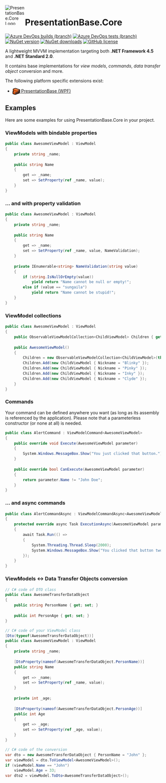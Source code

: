 <img src="https://raw.githubusercontent.com/sungaila/PresentationBase.Core/master/Icon.png" align="left" width="64" height="64" alt="PresentationBase.Core Logo">

# PresentationBase.Core
[![Azure DevOps builds (branch)](https://img.shields.io/azure-devops/build/sungaila/2dc19da0-58ad-4e78-b091-a473a1ad54a8/1/master?style=flat-square)](https://dev.azure.com/sungaila/PresentationBase.Core/_build/latest?definitionId=1&branchName=master)
[![Azure DevOps tests (branch)](https://img.shields.io/azure-devops/tests/sungaila/PresentationBase.Core/1/master?style=flat-square)](https://dev.azure.com/sungaila/PresentationBase.Core/_build/latest?definitionId=1&branchName=master)
[![NuGet version](https://img.shields.io/nuget/v/PresentationBase.Core.svg?style=flat-square)](https://www.nuget.org/packages/PresentationBase.Core/)
[![NuGet downloads](https://img.shields.io/nuget/dt/PresentationBase.Core.svg?style=flat-square)](https://www.nuget.org/packages/PresentationBase.Core/)
[![GitHub license](https://img.shields.io/github/license/sungaila/PresentationBase.Core?style=flat-square)](https://github.com/sungaila/PresentationBase.Core/blob/master/LICENSE)

A lightweight MVVM implementation targeting both **.NET Framework 4.5** and **.NET Standard 2.0**.

It contains base implementations for *view models*, *commands*, *data transfer object* conversion and more.

The following platform specific extensions exist:
- [<img src="https://raw.githubusercontent.com/sungaila/PresentationBase/master/Icon.png" align="center" width="24" height="24" alt="PresentationBase Logo"> PresentationBase (WPF)](https://www.nuget.org/packages/PresentationBase)

## Examples
Here are some examples for using PresentationBase.Core in your project.

### ViewModels with bindable properties
```csharp
public class AwesomeViewModel : ViewModel
{
    private string _name;
  
    public string Name
    {
        get => _name;
        set => SetProperty(ref _name, value);
    }
}
```

### ... and with property validation
```csharp
public class AwesomeViewModel : ViewModel
{
    private string _name;

    public string Name
    {
        get => _name;
        set => SetProperty(ref _name, value, NameValidation);
    }

    private IEnumerable<string> NameValidation(string value)
    {
        if (string.IsNullOrEmpty(value))
            yield return "Name cannot be null or empty!";
        else if (value == "sungaila")
            yield return "Name cannot be stupid!";
    }
}
```

### ViewModel collections
```csharp
public class AwesomeViewModel : ViewModel
{
    public ObservableViewModelCollection<ChildViewModel> Children { get; }
    
    public AwesomeViewModel()
    {
        Children = new ObservableViewModelCollection<ChildViewModel>(this);
        Children.Add(new ChildViewModel { Nickname = "Blinky" });
        Children.Add(new ChildViewModel { Nickname = "Pinky" });
        Children.Add(new ChildViewModel { Nickname = "Inky" });
        Children.Add(new ChildViewModel { Nickname = "Clyde" });
    }
}
```

### Commands
Your command can be defined anywhere you want (as long as its assembly is referenced by the application). Please note that a parameterless constructor (or none at all) is needed.
```csharp
public class AlertCommand : ViewModelCommand<AwesomeViewModel>
{
    public override void Execute(AwesomeViewModel parameter)
    {
        System.Windows.MessageBox.Show("You just clicked that button.");
    }

    public override bool CanExecute(AwesomeViewModel parameter)
    {
        return parameter.Name != "John Doe";
    }
}
```

### ... and async commands
```csharp
public class AlertCommandAsync : ViewModelCommandAsync<AwesomeViewModel>
{
    protected override async Task ExecutionAsync(AwesomeViewModel parameter)
    {
        await Task.Run(() =>
        {
            System.Threading.Thread.Sleep(2000);
            System.Windows.MessageBox.Show("You clicked that button two seconds ago.");
        });
    }
}
```

### ViewModels ↔ Data Transfer Objects conversion
```csharp
// C# code of DTO class
public class AwesomeTransferDataObject
{
    public string PersonName { get; set; }

    public int PersonAge { get; set; }
}
```

```csharp
// C# code of your ViewModel class
[Dto(typeof(AwesomeTransferDataObject))]
public class AwesomeViewModel : ViewModel
{
    private string _name;

    [DtoProperty(nameof(AwesomeTransferDataObject.PersonName))]
    public string Name
    {
        get => _name;
        set => SetProperty(ref _name, value);
    }

    private int _age;

    [DtoProperty(nameof(AwesomeTransferDataObject.PersonAge))]
    public int Age
    {
        get => _age;
        set => SetProperty(ref _age, value);
    }
}
```

```csharp
// C# code of the conversion
var dto = new AwesomeTransferDataObject { PersonName = "John" };
var viewModel = dto.ToViewModel<AwesomeViewModel>();
if (viewModel.Name == "John")
    viewModel.Age = 33;
var dto2 = viewModel.ToDto<AwesomeTransferDataObject>();
```